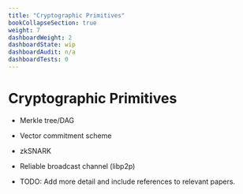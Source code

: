 ```yaml
---
title: "Cryptographic Primitives"
bookCollapseSection: true
weight: 7
dashboardWeight: 2
dashboardState: wip
dashboardAudit: n/a
dashboardTests: 0
---
```


# Cryptographic Primitives

- Merkle tree/DAG
- Vector commitment scheme
- zkSNARK
- Reliable broadcast channel (libp2p)


- TODO: Add more detail and include references to relevant papers.